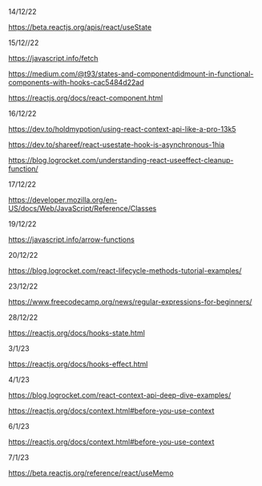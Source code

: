 14/12/22

https://beta.reactjs.org/apis/react/useState

15/12//22

https://javascript.info/fetch

https://medium.com/@t93/states-and-componentdidmount-in-functional-components-with-hooks-cac5484d22ad

https://reactjs.org/docs/react-component.html

16/12/22

https://dev.to/holdmypotion/using-react-context-api-like-a-pro-13k5

https://dev.to/shareef/react-usestate-hook-is-asynchronous-1hia

https://blog.logrocket.com/understanding-react-useeffect-cleanup-function/

17/12/22

https://developer.mozilla.org/en-US/docs/Web/JavaScript/Reference/Classes

19/12/22

https://javascript.info/arrow-functions

20/12/22

https://blog.logrocket.com/react-lifecycle-methods-tutorial-examples/

23/12/22

https://www.freecodecamp.org/news/regular-expressions-for-beginners/

28/12/22

https://reactjs.org/docs/hooks-state.html

3/1/23

https://reactjs.org/docs/hooks-effect.html

4/1/23

https://blog.logrocket.com/react-context-api-deep-dive-examples/

https://reactjs.org/docs/context.html#before-you-use-context

6/1/23

https://reactjs.org/docs/context.html#before-you-use-context

7/1/23

https://beta.reactjs.org/reference/react/useMemo
